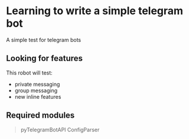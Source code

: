 # Learning to write a simple telegram bot
A simple test for telegram bots
## Looking for features
This robot will test:
 - private messaging
 - group messaging
 - new inline features


## Required modules
> pyTelegramBotAPI
> ConfigParser
